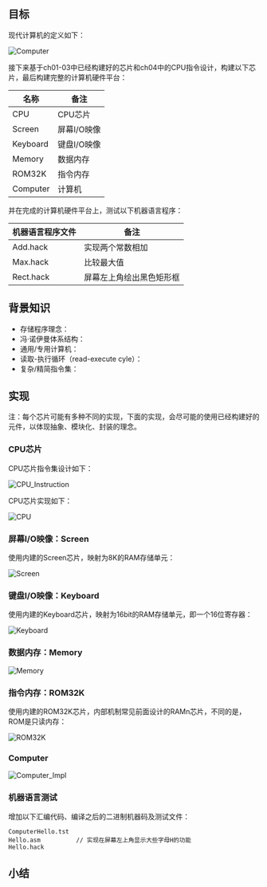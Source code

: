 

## 目标

现代计算机的定义如下：

![Computer](/img/ch05_Computer.png)

接下来基于ch01-03中已经构建好的芯片和ch04中的CPU指令设计，构建以下芯片，最后构建完整的计算机硬件平台：

| 名称  | 备注 |
| ----- | ----- |
| CPU | CPU芯片 |
| Screen | 屏幕I/O映像 |
| Keyboard | 键盘I/O映像 |
| Memory | 数据内存 |
| ROM32K | 指令内存 |
| Computer | 计算机 |


并在完成的计算机硬件平台上，测试以下机器语言程序：

| 机器语言程序文件  | 备注 |
| ----- | ----- |
| Add.hack | 实现两个常数相加 |
| Max.hack | 比较最大值 |
| Rect.hack | 屏幕左上角绘出黑色矩形框 |


## 背景知识

+ 存储程序理念：
+ 冯·诺伊曼体系结构：
+ 通用/专用计算机：
+ 读取-执行循环（read-execute cyle）：
+ 复杂/精简指令集：


## 实现

注：每个芯片可能有多种不同的实现，下面的实现，会尽可能的使用已经构建好的元件，以体现抽象、模块化、封装的理念。

### CPU芯片

CPU芯片指令集设计如下：

![CPU_Instruction](/img/ch05_CPU_Instruction.png)

CPU芯片实现如下：

![CPU](/img/ch05_CPU.png)

### 屏幕I/O映像：Screen

使用内建的Screen芯片，映射为8K的RAM存储单元：

![Screen](/img/ch05_Screen.png)

### 键盘I/O映像：Keyboard

使用内建的Keyboard芯片，映射为16bit的RAM存储单元，即一个16位寄存器：

![Keyboard](/img/ch05_Keyboard.png)

### 数据内存：Memory

![Memory](/img/ch05_Memory.png)

### 指令内存：ROM32K

使用内建的ROM32K芯片，内部机制常见前面设计的RAMn芯片，不同的是，ROM是只读内存：

![ROM32K](/img/ch05_ROM32K.png)

### Computer

![Computer_Impl](/img/ch05_Computer_Impl.png)

### 机器语言测试

增加以下汇编代码、编译之后的二进制机器码及测试文件：

```
ComputerHello.tst
Hello.asm          // 实现在屏幕左上角显示大些字母H的功能
Hello.hack
```

## 小结

	